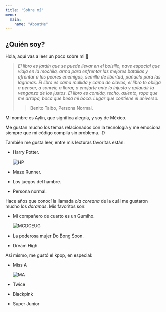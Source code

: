 ```yaml
---
title: 'Sobre mí'
menu:
  main:
    name: "AboutMe"
---
```


## ¿Quién soy?

Hola, aquí vas a leer un poco sobre mi 🤩

> *El libro es jardín que se puede llevar en el bolsillo, nave espacial que viaja en la mochila, arma para enfrentar las mejores batallas y afrentar a los peores enemigos, semilla de libertad, pañuelo para las lágrimas. El libro es cama mullida y cama de clavos, el libro te obliga a pensar, a sonreír, a llorar, a enojarte ante lo injusto y aplaudir la venganza de los justos. El libro es comida, techo, asiento, ropa que me arropa, boca que besa mi boca. Lugar que contiene el universo.*
> > Benito Taibo, Persona Normal.

Mi nombre es Aylin, que significa alegría, y soy de México. 

Me gustan mucho los temas relacionados con la tecnología y me emociona siempre que mi código compila sin problema. :D

También me gusta leer, entre mis lecturas favoritas están:

- Harry Potter.

  ![HP](https://kbimages1-a.akamaihd.net/e2537ec3-2401-47d6-a771-6bffb0f44e4e/180/1000/False/harry-potter-and-the-prisoner-of-azkaban-5.jpg)

- Maze Runner.
- Los juegos del hambre.
- Persona normal.

Hace años que conocí la llamada *ola coreana* de la cuál me gustaron mucho los *doramas*. Mis favoritos son:

- Mi compañero de cuarto es un Gumiho.

  ![MCDCEUG](https://static.wikia.nocookie.net/drama/images/3/30/My_Roommate_is_a_Gumiho-tvN-2021-07.jpg/revision/latest?cb=20210507110554&path-prefix=es)

- La poderosa mujer Do Bong Soon.
- Dream High.

Así mismo, me gustó el kpop, en especial:

- Miss A

  ![MA](https://static.wikia.nocookie.net/allkpopidols/images/2/2e/Dalkomhi-1442862585.jpg/revision/latest?cb=20150921190945&path-prefix=es)

- Twice
- Blackpink
- Super Junior

